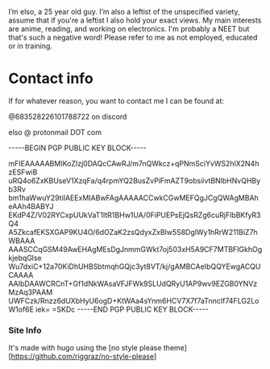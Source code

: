 I’m elso, a 25 year old guy. I’m also a leftist of the unspecified variety, assume that if you're a leftist I also hold your exact views. My main interests are anime, reading, and working on electronics. I'm probably a NEET but that's such a negative word! Please refer to me as not employed, educated or in training. 
# Contact info

If for whatever reason, you want to contact me I can be found at:

@683528226101788722 on discord

elso @ protonmail DOT com

-----BEGIN PGP PUBLIC KEY BLOCK-----

mFIEAAAAABMIKoZIzj0DAQcCAwRJ/m7nQWkcz+qPNmSciYvWS2hlX2N4hzESFwiB
uRQ4o6ZxKBUseV1XzqFa/q4rpmYQ2BusZvPiFmAZT9obsiivtBNlbHNvQHByb3Rv
bm1haWwuY29tiIAEExMIABwFAgAAAAACCwkCGwMEFQgJCgQWAgMBAheAAh4BABYJ
EKdP4Z/V02RYCxpUUkVaT1ItR1BHw1UA/0FiPUEPsEjQsRZg6cuRjFlbBKfyR3Q4
A5ZkcafEKSXGAP9KU4O/6dOZaK2zsQdyxZxBlw5S8DglWy1hRrW211BiZ7hWBAAA
AAASCCqGSM49AwEHAgMEsDgJnmmGWkt7oj503xH5A9CF7MTBFIGkhOgkjebqGlse
Wu7dxiC+12a70KiDhUHBSbtmqhGQjc3yt8VT/kj/gAMBCAeIbQQYEwgACQUCAAAA
AAIbDAAWCRCnT+Gf1dNkWAsaVFJFWk9SLUdQRyU1AP9wv9EZGB0YNVzMzAq3PAAM
UWFCzk/Rnzz6dUXbHyU6ogD+KtWAa4sYnm6HCV7X7f7aTnncIf74FLG2LoW1of6E
iek=
=SKDc
-----END PGP PUBLIC KEY BLOCK-----
### 
### Site Info
It's made with hugo using the [no style please theme][https://github.com/riggraz/no-style-please]
